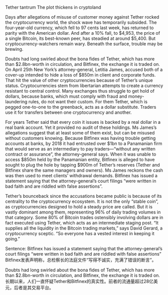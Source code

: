 Tether tantrum
The plot thickens in cryptoland

Days after allegations of misuse of customer money against Tether rocked the cryptocurrency world, the shock wave has temporarily subsided. The four-year-old currency, which fell to 97 cents last week, has returned to parity with the American dollar. And after a 10% fall, to $4,953, the price of a single Bitcoin, its best-known peer, has steadied at around $5,400. But cryptocurrency-watchers remain wary. Beneath the surface, trouble may be brewing.

Doubts had long swirled about the bona fides of Tether, which has more than $2.8bn-worth in circulation, and Bitfinex, the exchange it is traded on. On April 25th New York’s attorney-general, Letitia James, accused both of a cover-up intended to hide a loss of $850m in client and corporate funds. That hit the value of other cryptocurrencies because of Tether’s unique status. Cryptocurrencies stem from libertarian attempts to create a currency resistant to central control. Many exchanges thus struggle to get hold of dollars, because banks, which must comply with fraud and money-laundering rules, do not want their custom. For them Tether, which is pegged one-to-one to the greenback, acts as a dollar substitute. Traders use it for transfers between one cryptocurrency and another.

For years Tether said that every coin it issues is backed by a real dollar in a real bank account. Yet it provided no audit of these holdings. Ms James’s allegations suggest that at least some of them exist, but can be misused without customers knowing. Because Bitfinex was having trouble getting accounts at banks, by 2018 it had entrusted over $1bn to a Panamanian firm that would serve as an intermediary to pay traders—“without any written contract or assurance”, the attorney-general says. When it was unable to access $850m held by the Panamanian entity, Bitfinex is alleged to have sought to plug the hole by tapping $900m of Tether’s reserves (Tether and Bitfinex share the same managers and owners). Ms James reckons the cash was then used to meet clients’ withdrawal demands. Bitfinex has issued a statement saying that the attorney-general’s court filings “were written in bad faith and are riddled with false assertions”.

Tether’s bounceback since the accusations became public is because of its centrality to the cryptocurrency ecosystem. It is not the only “stable coin”, as cryptocurrencies designed to hold a steady price are called. But it is vastly dominant among them, representing 96% of daily trading volumes in that category. Some 80% of Bitcoin trades ostensibly involving dollars are in fact executed using Tether, which acts as an intermediate staging post. “It supplies all the liquidity in the Bitcoin trading markets,” says David Gerard, a cryptocurrency sceptic. “So everyone has a vested interest in keeping it going.”

Sentence:
Bitfinex has issued a statement saying that the attorney-general’s court filings “were written in bad faith and are riddled with false assertions”
Bitfinex发表声明称，总检察长的法庭文件“写得不诚实，充满了错误的断言”。

Doubts had long swirled about the bona fides of Tether, which has more than $2.8bn-worth in circulation, and Bitfinex, the exchange it is traded on.
长期以来，人们一直怀疑Tether和Bitfinex的真实性。前者的流通量超过28亿美元，后者是其交易平台。